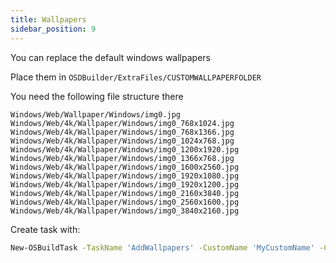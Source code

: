 ```yaml
---
title: Wallpapers
sidebar_position: 9
---
```


You can replace the default windows wallpapers

Place them in `OSDBuilder/ExtraFiles/CUSTOMWALLPAPERFOLDER`

You need the following file structure there

```text
Windows/Web/Wallpaper/Windows/img0.jpg
Windows/Web/4k/Wallpaper/Windows/img0_768x1024.jpg
Windows/Web/4k/Wallpaper/Windows/img0_768x1366.jpg
Windows/Web/4k/Wallpaper/Windows/img0_1024x768.jpg
Windows/Web/4k/Wallpaper/Windows/img0_1200x1920.jpg
Windows/Web/4k/Wallpaper/Windows/img0_1366x768.jpg
Windows/Web/4k/Wallpaper/Windows/img0_1600x2560.jpg
Windows/Web/4k/Wallpaper/Windows/img0_1920x1080.jpg
Windows/Web/4k/Wallpaper/Windows/img0_1920x1200.jpg
Windows/Web/4k/Wallpaper/Windows/img0_2160x3840.jpg
Windows/Web/4k/Wallpaper/Windows/img0_2560x1600.jpg
Windows/Web/4k/Wallpaper/Windows/img0_3840x2160.jpg
```

Create task with:

```bash
New-OSBuildTask -TaskName 'AddWallpapers' -CustomName 'MyCustomName' -ContentExtraFiles
```
